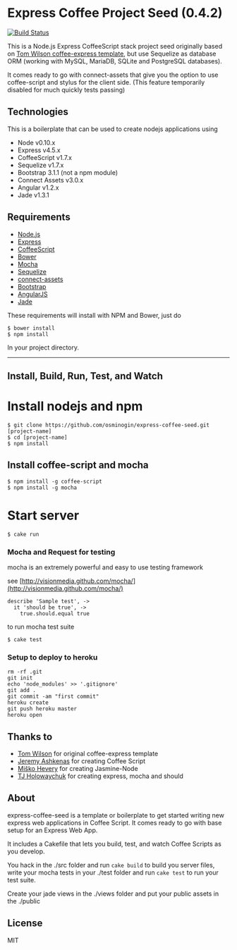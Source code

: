 # Express Coffee Project Seed (0.4.2)

[![Build Status](https://travis-ci.org/osminogin/express-coffee-seed.svg?branch=master)](https://travis-ci.org/osminogin/express-coffee-seed)

This is a Node.js Express CoffeeScript stack project seed originally based on
[Tom Wilson coffee-express template](https://github.io/twilson63), but use
Sequelize as database ORM (working with MySQL, MariaDB, SQLite and PostgreSQL 
databases).

It comes ready to go with connect-assets that give you the option
to use coffee-script and stylus for the client side. (This feature temporarily 
disabled for much quickly tests passing)

## Technologies
This is a boilerplate that can be used to create nodejs applications using 

* Node v0.10.x
* Express v4.5.x
* CoffeeScript v1.7.x
* Sequelize v1.7.x
* Bootstrap 3.1.1 (not a npm module)
* Connect Assets v3.0.x
* Angular v1.2.x
* Jade v1.3.1

## Requirements

* [Node.js](http://nodejs.org)
* [Express](http://expressjs.com)
* [CoffeeScript](http://coffeescript.org)
* [Bower](http://bower.io/)
* [Mocha](http://visionmedia.github.com/mocha/)
* [Sequelize](http://sequelizejs.com/)
* [connect-assets](http://github.com/TrevorBurnham/connect-assets)
* [Bootstrap](https://github.com/twbs/bootstrap)
* [AngularJS](https://angularjs.org)
* [Jade](http://jade-lang.com/)

These requirements will install with NPM and Bower, just do 

```
$ bower install
$ npm install
```

In your project directory.

---

## Install, Build, Run, Test, and Watch

# Install nodejs and npm

```
$ git clone https://github.com/osminogin/express-coffee-seed.git [project-name]
$ cd [project-name]
$ npm install
```

## Install coffee-script and mocha

```
$ npm install -g coffee-script
$ npm install -g mocha
```

# Start server

```
$ cake run
```

### Mocha and Request for testing

mocha is an extremely powerful and easy to use testing framework

see [http://visionmedia.github.com/mocha/](http://visionmedia.github.com/mocha/)

    describe 'Sample test', ->
      it 'should be true', ->
        true.should.equal true

to run mocha test suite

```
$ cake test
```

### Setup to deploy to heroku

    rm -rf .git
    git init
    echo 'node_modules' >> '.gitignore'
    git add .
    git commit -am "first commit"
    heroku create
    git push heroku master
    heroku open


## Thanks to

* [Tom Wilson](https://github.io/twilson63) for original coffee-express template
* [Jeremy Ashkenas](https://github.com/jashkenas) for creating Coffee Script
* [Miško Hevery](https://github.com/mhevery) for creating Jasmine-Node
* [TJ Holowaychuk](https://github.com/visionmedia) for creating express, mocha and should

## About

express-coffee-seed is a template or boilerplate to get started writing 
new express web applications in Coffee Script.  It comes ready to go with base
setup for an Express Web App.  

It includes a Cakefile that lets you build, test, and watch Coffee Scripts as you develop.

You hack in the ./src folder and run `cake build` to build you server files, 
write your mocha tests in your ./test folder and run `cake test` to run your test suite.

Create your jade views in the ./views folder and put your public assets in the ./public

## License

MIT
